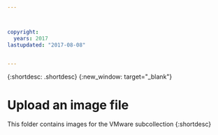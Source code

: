 ```yaml
---



copyright:
  years: 2017
lastupdated: "2017-08-08"


---
```


{:shortdesc: .shortdesc}
{:new_window: target="_blank"}

# Upload an image file
This folder contains images for the VMware subcollection
{:shortdesc}
